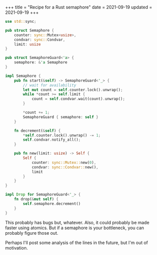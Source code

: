 +++
title = "Recipe for a Rust semaphore"
date = 2021-09-19
updated = 2021-09-19
+++

```rust
use std::sync;

pub struct Semaphore {
    counter: sync::Mutex<usize>,
    condvar: sync::Condvar,
    limit: usize
}

pub struct SemaphoreGuard<'a> {
    semaphore: &'a Semaphore
}

impl Semaphore {
    pub fn start(&self) -> SemaphoreGuard<'_> {
        // wait for availability
        let mut count = self.counter.lock().unwrap();
        while *count >= self.limit {
            count = self.condvar.wait(count).unwrap();
        }

        *count += 1;
        SemaphoreGuard { semaphore: self }
    }

    fn decrement(&self) {
        *self.counter.lock().unwrap() -= 1;
        self.condvar.notify_all();
    }

    pub fn new(limit: usize) -> Self {
        Self {
            counter: sync::Mutex::new(0),
            condvar: sync::Condvar::new(),
            limit
        }
    }
}

impl Drop for SemaphoreGuard<'_> {
    fn drop(&mut self) {
        self.semaphore.decrement()
    }
}
```

This probably has bugs but, whatever. Also, it could probably be made
faster using atomics. But if a semaphore is your bottleneck, you can
probably figure those out.

Perhaps I'll post some analysis of the lines in the future, but I'm out
of motivation.

